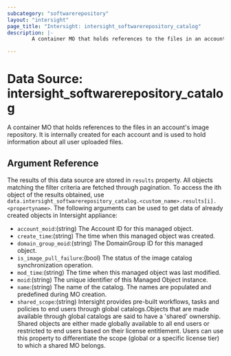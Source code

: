 ```yaml
---
subcategory: "softwarerepository"
layout: "intersight"
page_title: "Intersight: intersight_softwarerepository_catalog"
description: |-
        A container MO that holds references to the files in an account's image repository. It is internally created for each account and is used to hold information about all user uploaded files.

---
```


# Data Source: intersight_softwarerepository_catalog
A container MO that holds references to the files in an account's image repository. It is internally created for each account and is used to hold information about all user uploaded files.
## Argument Reference
The results of this data source are stored in `results` property.
All objects matching the filter criteria are fetched through pagination.
To access the ith object of the results obtained, use `data.intersight_softwarerepository_catalog.<custom_name>.results[i].<propertyname>`.
The following arguments can be used to get data of already created objects in Intersight appliance:
* `account_moid`:(string) The Account ID for this managed object. 
* `create_time`:(string) The time when this managed object was created. 
* `domain_group_moid`:(string) The DomainGroup ID for this managed object. 
* `is_image_pull_failure`:(bool) The status of the image catalog synchronization operation. 
* `mod_time`:(string) The time when this managed object was last modified. 
* `moid`:(string) The unique identifier of this Managed Object instance. 
* `name`:(string) The name of the catalog. The names are populated and predefined during MO creation. 
* `shared_scope`:(string) Intersight provides pre-built workflows, tasks and policies to end users through global catalogs.Objects that are made available through global catalogs are said to have a 'shared' ownership. Shared objects are either made globally available to all end users or restricted to end users based on their license entitlement. Users can use this property to differentiate the scope (global or a specific license tier) to which a shared MO belongs. 
 
